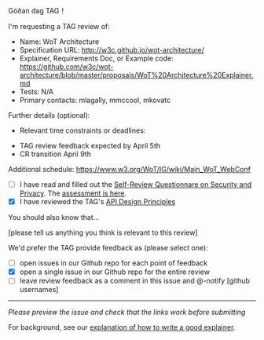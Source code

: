 Góðan dag TAG！

I'm requesting a TAG review of:

  - Name: WoT Architecture
  - Specification URL: http://w3c.github.io/wot-architecture/
  - Explainer, Requirements Doc, or Example code: https://github.com/w3c/wot-architecture/blob/master/proposals/WoT%20Architecture%20Explainer.md
  - Tests: N/A
  - Primary contacts: mlagally, mmccool, mkovatc

Further details (optional):

  - Relevant time constraints or deadlines: 
  * TAG review feedback expected by April 5th
  * CR transition April 9th
  
  Additional schedule: https://www.w3.org/WoT/IG/wiki/Main_WoT_WebConf
  
  
  - [ ] I have read and filled out the [Self-Review Questionnare on Security and Privacy](https://www.w3.org/TR/security-privacy-questionnaire/). The [assessment is here](url).
  - [X] I have reviewed the TAG's [API Design Principles](https://w3ctag.github.io/design-principles/)

You should also know that...

[please tell us anything you think is relevant to this review]

We'd prefer the TAG provide feedback as (please select one):

  - [ ] open issues in our Github repo for each point of feedback
  - [X] open a single issue in our Github repo for the entire review
  - [ ] leave review feedback as a comment in this issue and @-notify [github usernames]

--------------------------

_Please preview the issue and check that the links work before submitting_

For background, see our [explanation of how to write a good explainer](https://w3ctag.github.io/explainers).
